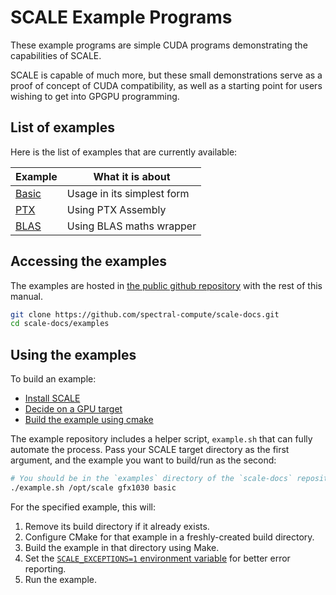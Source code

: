 # SCALE Example Programs

These example programs are simple CUDA programs demonstrating the 
capabilities of SCALE.

SCALE is capable of much more, but these small demonstrations serve as a 
proof of concept of CUDA compatibility, as well as a starting point for 
users wishing to get into GPGPU programming.

## List of examples

Here is the list of examples that are currently available:

| Example             | What it is about           |
| ------------------- | -------------------------- |
| [Basic](./basic.md) | Usage in its simplest form |
| [PTX](./ptx.md)     | Using PTX Assembly         |
| [BLAS](./blas.md)   | Using BLAS maths wrapper   |

## Accessing the examples

The examples are hosted in [the public github repository](https://github.com/spectral-compute/scale-docs)
with the rest of this manual.

```sh
git clone https://github.com/spectral-compute/scale-docs.git
cd scale-docs/examples
```

## Using the examples

To build an example:
- [Install SCALE](../manual/how-to-install.md)
- [Decide on a GPU target](../manual/how-to-use.md#identifying-gpu-target)
- [Build the example using cmake](../manual/how-to-use.md#cmake)

The example repository includes a helper script, `example.sh` that can fully 
automate the process. Pass your SCALE target directory as the first argument,
and the example you want to build/run as the second:

```bash
# You should be in the `examples` directory of the `scale-docs` repository
./example.sh /opt/scale gfx1030 basic
```

For the specified example, this will:

1. Remove its build directory if it already exists.
2. Configure CMake for that example in a freshly-created build directory.
3. Build the example in that directory using Make.
4. Set the [`SCALE_EXCEPTIONS=1` environment variable][exceptions] for better 
   error reporting.
4. Run the example.

[exceptions]: ../manual/runtime-extensions.md#scale_exceptions
